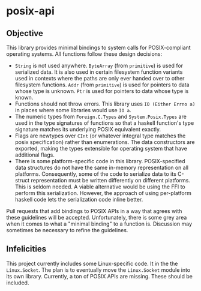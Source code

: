 # posix-api

## Objective

This library provides minimal bindings to system calls for POSIX-compliant
operating systems. All functions follow these design decisions:

* `String` is not used anywhere. `ByteArray` (from `primitive`) is used for
  serialized data. It is also used in certain filesystem function variants
  used in contexts where the paths are only ever handed over to other
  filesystem functions. `Addr` (from `primitive`) is used for pointers to
  data whose type is unknown. `Ptr` is used for pointers to data whose type
  is known.
* Functions should not throw errors. This library uses `IO (Either Errno a)`
  in places where some libraries would use `IO a`.
* The numeric types from `Foreign.C.Types` and `System.Posix.Types` are
  used in the type signatures of functions so that a haskell function's
  type signature matches its underlying POSIX equivalent exactly.
* Flags are newtypes over `CInt` (or whatever integral type matches the
  posix specification) rather than enumerations. The data constructors
  are exported, making the types extensible for operating system that
  have additional flags.
* There is some platform-specific code in this library. POSIX-specified data
  structures do not have the same in-memory representation on all platforms.
  Consequently, some of the code to serialize data to its C-struct
  representation must be written differently on different platforms.
  This is seldom needed. A viable alternative would be using the FFI
  to perform this serialization. However, the approach of using
  per-platform haskell code lets the serialization code inline better.

Pull requests that add bindings to POSIX APIs in a way that agrees
with these guidelines will be accepted. Unfortunately, there is some
grey area when it comes to what a "minimal binding" to a function
is. Discussion may sometimes be necessary to refine the guidelines.

## Infelicities

This project currently includes some Linux-specific code. It in the
the `Linux.Socket`. The plan is to eventually move the `Linux.Socket` module
into its own library. Currently, a ton of POSIX APIs are missing.
These should be included.

